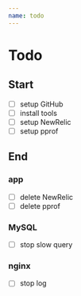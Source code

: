 ```yaml
---
name: todo
---
```


# Todo

## Start

- [ ] setup GitHub
- [ ] install tools
- [ ] setup NewRelic
- [ ] setup pprof

## End

### app

- [ ] delete NewRelic 
- [ ] delete pprof

### MySQL

- [ ] stop slow query

### nginx

- [ ] stop log
